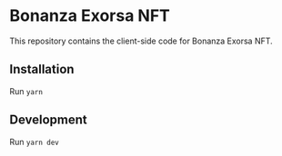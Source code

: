 # Bonanza Exorsa NFT

This repository contains the client-side code for Bonanza Exorsa NFT.

## Installation
Run `yarn`

## Development
Run `yarn dev`
